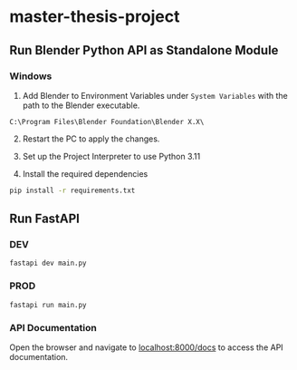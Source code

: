 # master-thesis-project

## Run Blender Python API as Standalone Module 

### Windows

1. Add Blender to Environment Variables under `System Variables` with the path to the Blender executable.

````text
C:\Program Files\Blender Foundation\Blender X.X\
````

2. Restart the PC to apply the changes.

3. Set up the Project Interpreter to use Python 3.11 

4. Install the required dependencies

````bash
pip install -r requirements.txt
````

## Run FastAPI

### DEV

````text
fastapi dev main.py
````

### PROD

````text
fastapi run main.py
````

### API Documentation

Open the browser and navigate to [localhost:8000/docs](http://localhost:8000/docs) to access the API documentation.